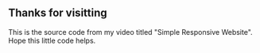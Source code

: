 ## Thanks for visitting
This is the source code from my video titled "Simple Responsive Website".
Hope this little code helps.
